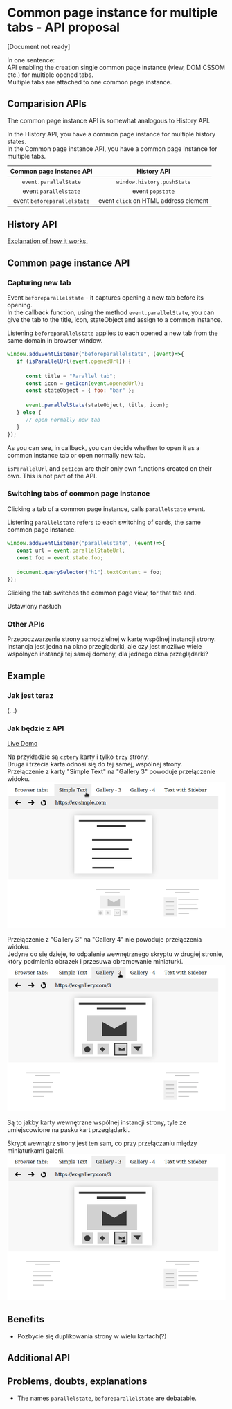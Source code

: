 # **Common page instance for multiple tabs - API proposal**

[Document not ready]

In one sentence:  
API enabling the creation single common page instance (view, DOM CSSOM etc.) for multiple opened tabs.  
Multiple tabs are attached to one common page instance.


## **Comparision APIs**

The common page instance API is somewhat analogous to History API.

In the History API, you have a common page instance for multiple history states.  
In the Common page instance API, you have a common page instance for multiple tabs.

| Common page instance API | History API |
|:------:|:------:|
| `event.parallelState` | `window.history.pushState` |
| event `parallelstate` | event `popstate` |
| event `beforeparallelstate` | event `click` on HTML address element |


## **History API**

[Explanation of how it works.](https://flaviocopes.com/history-api/)


## **Common page instance API**

### **Capturing new tab**

Event `beforeparallelstate` - it captures opening a new tab before its opening.  
In the callback function, using the method `event.parallelState`, you can give the tab to the title, icon, stateObject and assign to a common instance.

Listening `beforeparallelstate` applies to each opened a new tab from the same domain in browser window.

``` javascript
window.addEventListener("beforeparallelstate", (event)=>{
   if (isParallelUrl(event.openedUrl)) {
             
      const title = "Parallel tab";
      const icon = getIcon(event.openedUrl);
      const stateObject = { foo: "bar" };
             
      event.parallelState(stateObject, title, icon);
   } else {
      // open normally new tab
   }
});
```

As you can see, in callback, you can decide whether to open it as a common instance tab or open normally new tab.

`isParallelUrl` and `getIcon` are their only own functions created on their own. This is not part of the API.




### **Switching tabs of common page instance**

Clicking a tab of a common page instance, calls `parallelstate` event.

Listening `parallelstate` refers to each switching of cards, the same common page instance.

``` javascript
window.addEventListener("parallelstate", (event)=>{
   const url = event.parallelStateUrl;
   const foo = event.state.foo;
   
   document.querySelector("h1").textContent = foo;
});
```

Clicking the tab switches the common page view,  for that tab and.

Ustawiony nasłuch


### Other APIs

Przepoczwarzenie strony samodzielnej w kartę wspólnej instancji strony.  
Instancja jest jedna na okno przeglądarki, ale czy jest możliwe wiele wspólnych instancji tej samej domeny, dla jednego okna przeglądarki? 

## **Example**

### **Jak jest teraz**

(...)


### **Jak będzie z API**

[Live Demo](index.html)

Na przykładzie są `cztery` karty i tylko `trzy` strony.  
Druga i trzecia karta odnosi się do tej samej, wspólnej strony.  
Przełączenie z karty "Simple Text" na "Gallery 3" powoduje przełączenie widoku.  
![Two pages](cpi-two-pages.gif)


Przełączenie z "Gallery 3" na "Gallery 4" nie powoduje przełączenia widoku.  
Jedyne co się dzieje, to odpalenie wewnętrznego skryptu w drugiej stronie, który podmienia obrazek i przesuwa obramowanie miniaturki.  
![Common page](cpi-common-page.gif)

Są to jakby karty wewnętrzne wspólnej instancji strony, tyle że umiejscowione na pasku kart przeglądarki.

Skrypt wewnątrz strony jest ten sam, co przy przełączaniu między miniaturkami galerii.  
![Thumbs Switch](cpi-thumbs-switch.gif)

## **Benefits**

* Pozbycie się duplikowania strony w wielu kartach(?)


## **Additional API**

## **Problems, doubts, explanations**

* The names `parallelstate`, `beforeparallelstate` are debatable.
